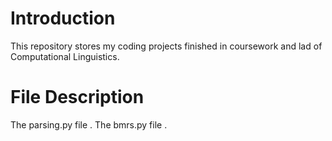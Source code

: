 # Introduction
This repository stores my coding projects finished in coursework and lad of Computational Linguistics.

# File Description
The parsing.py file .
The bmrs.py file .
